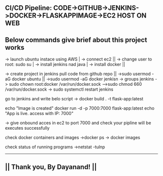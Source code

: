CI/CD Pipeline:
CODE->GITHUB->JENKINS->DOCKER->FLASKAPPIMAGE->EC2 HOST ON WEB
-------------------------------------------------------------
Below commands give brief about this project works
-----------------------------------------------------

-> launch ubuntu instace using AWS |
-> connect ec2 ||
-> change user to root:  sudo su |
-> install jenkins nad java |
-> install docker ||
  
-> create project in jenkins pull code from github repo ||
->sudo usermod -aG docker ubuntu ||
->sudo usermod -aG docker jenkisn
-> groups jenkins
-> sudo chown root:docker /var/run/docker.sock 
-->sudo chmod 660 /var/run/docker.sock
-> sudo systemctl restart jenkins

go to jenkins and write belo script
-> docker build . -t flask-app:latest 

echo "Image is created"
docker run -d -p 7000:7000 flask-app:latest
echo "App is live. access with IP: 7000"

-> give onbound acces in ec2 to port 7000
and check your pipline will be executes successfully

 check docker containers and images 
->docker ps
-> docker images

check status of running programs
->netstat -tulnp

-------------------------------
|| Thank you, By Dayanand! ||
-------------------------------
